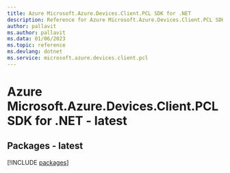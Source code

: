 ```yaml
---
title: Azure Microsoft.Azure.Devices.Client.PCL SDK for .NET
description: Reference for Azure Microsoft.Azure.Devices.Client.PCL SDK for .NET
author: pallavit
ms.author: pallavit
ms.data: 01/06/2023
ms.topic: reference
ms.devlang: dotnet
ms.service: microsoft.azure.devices.client.pcl
---
```

# Azure Microsoft.Azure.Devices.Client.PCL SDK for .NET - latest
## Packages - latest
[!INCLUDE [packages](microsoft.azure.devices.client.pcl-index.md)]